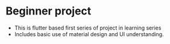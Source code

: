 # Beginner project
* This is flutter based first series of project in learning series
* Includes basic use of material design and UI understanding.
